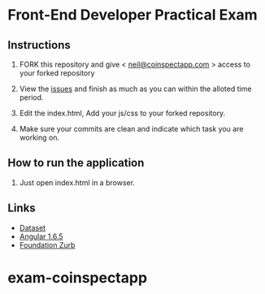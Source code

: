 # Front-End Developer Practical Exam

## Instructions

1. FORK this repository and give < neil@coinspectapp.com > access to your forked repository

2. View the [issues](https://bitbucket.org/mewe-dev/front-end/issues?status=new&status=open) and finish as much as you can within the alloted time period.

3. Edit the index.html, Add your js/css to your forked repository.

4. Make sure your commits are clean and indicate which task you are working on.

## How to run the application

1. Just open index.html in a browser.

## Links

* [Dataset](https://jsonplaceholder.typicode.com/)
* [Angular 1.6.5](https://angularjs.org/)
* [Foundation Zurb](http://foundation.zurb.com/)
# exam-coinspectapp

